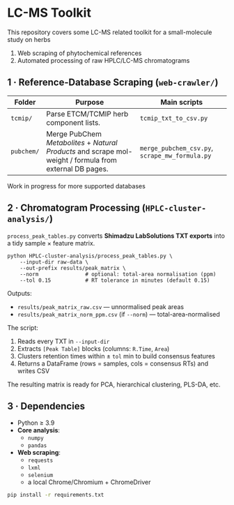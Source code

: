 # LC-MS Toolkit

This repository covers some LC-MS related toolkit for a small-molecule study on herbs
1. Web scraping of phytochemical references
2. Automated processing of raw HPLC/LC-MS chromatograms

## 1 · Reference-Database Scraping (`web-crawler/`)

| Folder | Purpose | Main scripts |
| ------ | ------- | ------------ |
| `tcmip/`  | Parse ETCM/TCMIP herb component lists. | `tcmip_txt_to_csv.py` |
| `pubchem/`| Merge PubChem *Metabolites* + *Natural Products* and scrape mol-weight / formula from external DB pages. | `merge_pubchem_csv.py`, `scrape_mw_formula.py` |

Work in progress for more supported databases

## 2 · Chromatogram Processing (`HPLC-cluster-analysis/`)

`process_peak_tables.py` converts **Shimadzu LabSolutions TXT exports** into a tidy sample × feature matrix.

```
python HPLC-cluster-analysis/process_peak_tables.py \
    --input-dir raw-data \
    --out-prefix results/peak_matrix \
    --norm               # optional: total-area normalisation (ppm)
    --tol 0.15           # RT tolerance in minutes (default 0.15)
```

Outputs:

* `results/peak_matrix_raw.csv`   — unnormalised peak areas  
* `results/peak_matrix_norm_ppm.csv` (if `--norm`)   — total-area-normalised  

The script:

1. Reads every TXT in `--input-dir`
2. Extracts `[Peak Table]` blocks (columns: `R.Time`, `Area`)
3. Clusters retention times within ± `tol` min to build consensus features
4. Returns a DataFrame (rows = samples, cols = consensus RTs) and writes CSV

The resulting matrix is ready for PCA, hierarchical clustering, PLS-DA, etc.

## 3 · Dependencies

* Python ≥ 3.9  
* **Core analysis**: 
    - `numpy`
    - `pandas`  
* **Web scraping**: 
    - `requests`
    - `lxml`
    - `selenium`
    - a local Chrome/Chromium + ChromeDriver

```bash
pip install -r requirements.txt        
```